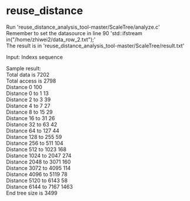 # reuse_distance

Run 'reuse_distance_analysis_tool-master/ScaleTree/analyze.c'  
Remember to set the datasource in line 90 'std::ifstream in("/home/zhiwei2/data_row_2.txt");'   
The result is in 'reuse_distance_analysis_tool-master/ScaleTree/result.txt'  


Input: Indexs sequence  

Sample result:  
 Total data is 7202  
 Total access is 2798  
 Distance 0     100  
 Distance 0 to 1        13  
 Distance 2 to 3        39  
 Distance 4 to 7        27  
 Distance 8 to 15       29  
 Distance 16 to 31      26  
 Distance 32 to 63      42  
 Distance 64 to 127     44  
 Distance 128 to 255    59  
 Distance 256 to 511    104  
 Distance 512 to 1023   168  
 Distance 1024 to 2047  274  
 Distance 2048 to 3071  160  
 Distance 3072 to 4095  114  
 Distance 4096 to 5119  78  
 Distance 5120 to 6143  58  
 Distance 6144 to 7167  1463  
 End tree size is 3499  
